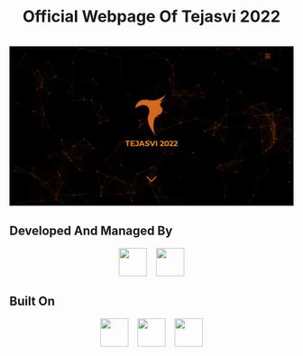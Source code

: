 # <div align="center"> Official Webpage Of Tejasvi 2022 </div>

<br>
<img style"pointer-events: none;" src="assets/homepage.jpg">
<br>

## Developed And Managed By
<div align="center">
<a href="https://github.com/ipuppyyt" target="_blank"><img src="https://avatars.githubusercontent.com/ipuppyyt?v=4&h=300&w=300&fit=cover&mask=circle&maxage=7d" height="50" width="50"></a> &nbsp;&nbsp; <a href="https://github.com/apk-official" target="_blank"><img src="https://avatars.githubusercontent.com/apk-official?v=4&h=300&w=300&fit=cover&mask=circle&maxage=7d" height="50" width="50"></a>
</div>

## Built On
<div align="center">
<img src="https://cdn.pixabay.com/photo/2015/04/23/17/41/javascript-736400_960_720.png" height="50" width="50"> &nbsp;&nbsp; <img src="https://cdn.pixabay.com/photo/2017/08/05/11/16/logo-2582747_1280.png" height="50" width="50"> &nbsp;&nbsp; <img src="https://cdn.pixabay.com/photo/2017/08/05/11/16/logo-2582748_1280.png" height="50" width="50">
</div>
